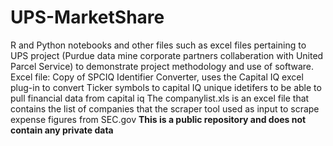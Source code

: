 # UPS-MarketShare
R and Python notebooks and other files such as excel files pertaining to UPS project (Purdue data mine corporate partners collaberation with United Parcel Service)
to demonstrate project methodology and use of software. 
Excel file: Copy of SPCIQ Identifier Converter, uses the Capital IQ excel plug-in to convert Ticker symbols to capital IQ unique idetifers to be able to 
pull financial data from capital iq
The companylist.xls is an excel file that contains the list of companies that the scraper tool used as input to scrape expense figures from SEC.gov
**This is a public repository and does not contain any private data**

